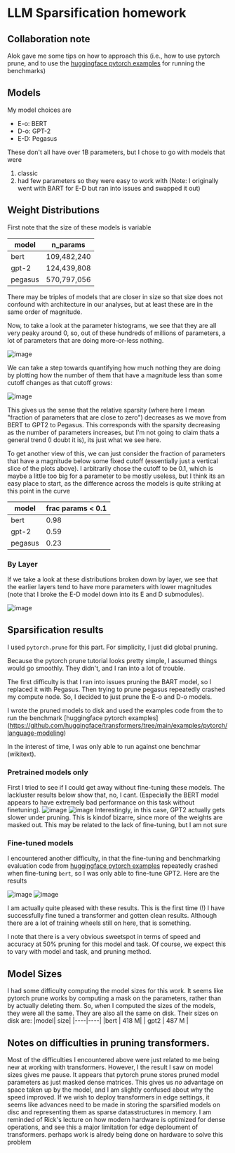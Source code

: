 # LLM Sparsification homework 

## Collaboration note

Alok gave me some tips on how to approach this (i.e., how to use pytorch prune, and to use the [huggingface pytorch examples](https://github.com/huggingface/transformers/tree/main/examples/pytorch/language-modeling) for running the benchmarks)

## Models

My model choices are 
* E-o: BERT
* D-o: GPT-2
* E-D: Pegasus

These don't all have over 1B parameters, but I chose to go with models that were 
1. classic
2. had few parameters so they were easy to work with 
(Note: I originally went with BART for E-D but ran into issues and swapped it out)

## Weight Distributions

First note that the size of these models is variable

| model | n_params | 
| ----- | ---------|
| bert  | 109,482,240 |
| gpt-2 | 124,439,808 |
| pegasus | 570,797,056| 

There may be triples of models that are closer in size so that size does not confound with architecture in our analyses, 
but at least these are in the same order of magnitude. 

Now, to take a look at the parameter histograms, we see that they are all very peaky around 0, so, out of these hundreds of millions of parameters, a lot of parameters that are doing more-or-less nothing.  

![image](https://user-images.githubusercontent.com/25695528/206887850-e7945023-16d8-4ab2-960f-49e846828eec.png)

We can take a step towards quantifying how much nothing they are doing by plotting how the number of them that have a magnitude less than some cutoff changes as that cutoff grows:  

![image](https://user-images.githubusercontent.com/25695528/206889820-d7e28124-0d35-46c7-aee1-f24465248196.png)


This gives us the sense that the relative sparsity (where here I mean "fraction of parameters that are close to zero") decreases as we move from BERT to GPT2 to Pegasus. This corresponds with the sparsity decreasing as the number of parameters increases, but I'm not going to claim thats a general trend (I doubt it is), its just what we see here. 

To get another view of this, we can just consider the fraction of parameters that have a magnitude below some fixed cutoff (essentially just a vertical slice of the plots above). I arbitrarily chose the cutoff to be 0.1, which is maybe a little too big for a parameter to be mostly useless, but I think its an easy place to start, as the difference across the models is quite striking at this point in the curve

| model | frac params < 0.1 | 
| ----- | ---------|
| bert  | 0.98 |
| gpt-2 | 0.59 |
| pegasus | 0.23 | 

### By Layer

If we take a look at these distributions broken down by layer, we see that the earlier layers tend to have more parameters with lower magnitudes (note that I broke the E-D model down into its E and D submodules).

![image](https://user-images.githubusercontent.com/25695528/206888151-56b08bfd-87f8-4a0a-8edb-d56bb4a8c72b.png)

## Sparsification results

I used `pytorch.prune` for this part. For simplicity, I just did global pruning. 

Because the pytorch prune tutorial looks pretty simple, I assumed things would go smoothly. They didn't, and I ran into a lot of trouble. 

The first difficulty is that I ran into issues pruning the BART model, so I replaced it with Pegasus. Then trying to prune pegasus repeatedly crashed my compute node. So, I decided to just prune the E-o and D-o models. 

I wrote the pruned models to disk and used the examples code from the to run the benchmark [huggingface pytorch examples] (https://github.com/huggingface/transformers/tree/main/examples/pytorch/language-modeling)

In the interest of time, I was only able to run against one benchmar (wikitext).

### Pretrained models only

First I tried to see if I could get away without fine-tuning these models. The lackluster results below show that, no, I cant. (Especially the BERT model appears to have extremely bad performance on this task without finetuning). 
![image](https://user-images.githubusercontent.com/25695528/206889552-1ee2a804-74ed-45c3-8a8f-b70dc9f5c2b8.png)
![image](https://user-images.githubusercontent.com/25695528/206889589-530e8c88-cf35-40e0-8845-2cd47bc9c5fe.png)
Interestingly, in this case, GPT2 actually gets slower under pruning. This is kindof bizarre, since more of the weights are masked out. This may be related to the lack of fine-tuning, but I am not sure

### Fine-tuned models 

I encountered another difficulty, in that the fine-tuning and benchmarking evaluation code from  [huggingface pytorch examples](https://github.com/huggingface/transformers/tree/main/examples/pytorch/language-modeling) repeatedly crashed when fine-tuning `bert`, so I was only able to fine-tune GPT2. Here are the results

![image](https://user-images.githubusercontent.com/25695528/206889795-77bcc9c1-074a-4f6f-a6f9-f8d8a85834ac.png)
![image](https://user-images.githubusercontent.com/25695528/206889797-4b282606-a819-475a-ad37-2fdc4e4b8e0a.png)

I am actually quite pleased with these results. This is the first time (!) I have successfully fine tuned a transformer and gotten clean results. Although there are a lot of training wheels still on here, that is something. 

I note that there is a very obvious sweetspot in terms of speed and accuracy at 50% pruning for this model and task. Of course, we expect this to vary with model and task, and pruning method. 

## Model Sizes
I had some difficulty computing the model sizes for this work. It seems like pytorch prune works by computing a mask on the parameters, rather than by actually deleting them. So, when I computed the sizes of the models, they were all the same. They are also all the same on disk.
Their sizes on disk are:
|model| size|
|----|----|
|bert | 418 M|
| gpt2 | 487 M  |

## Notes on difficulties in pruning transformers. 

Most of the difficulties I encountered above were just related to me being new at working with transformers. However, I the result I saw on model sizes gives me pause. It appears that pytorch prune stores pruned model parameters as just masked dense matrices. This gives us _no_ advantage on space taken up by the model, and I am slightly confused about why the speed improved. If we wish to deploy transformers in edge settings, it seems like advances need to be made in storing the sparsified models on disc and representing them as sparse datasstructures in memory. I am reminded of Rick's lecture on how modern hardware is optimized for dense operations, and see this a major limitation for edge deploument of transformers. perhaps work is alredy being done on hardware to solve this problem
